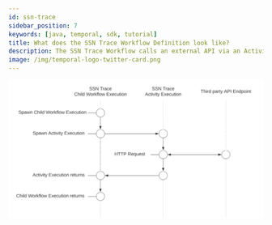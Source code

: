 ```yaml
---
id: ssn-trace
sidebar_position: 7
keywords: [java, temporal, sdk, tutorial]
title: What does the SSN Trace Workflow Definition look like?
description: The SSN Trace Workflow calls an external API via an Activity Execution and returns the results.
image: /img/temporal-logo-twitter-card.png
---
```


<!--SNIPSTART background-checks-ssn-trace-workflow-definition-->
<!--SNIPEND-->

![Swim lane diagram of the SSN Trace Child Workflow Execution](images/ssn-trace-flow.svg)
